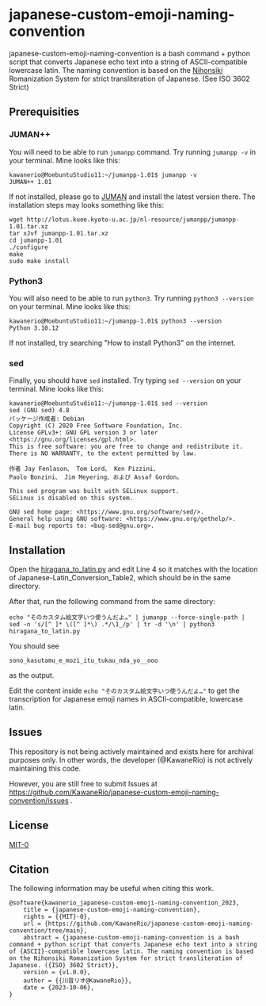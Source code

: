 # japanese-custom-emoji-naming-convention
japanese-custom-emoji-naming-convention is a bash command + python script that converts Japanese echo text into a string of ASCII-compatible lowercase latin. The naming convention is based on the [Nihonsiki](https://en.wikipedia.org/wiki/Nihon-shiki_romanization) Romanization System for strict transliteration of Japanese. (See ISO 3602 Strict)

## Prerequisities

### JUMAN++

You will need to be able to run `jumanpp` command. Try running `jumanpp -v` in your terminal. Mine looks like this:

```
kawanerio@MoebuntuStudio11:~/jumanpp-1.01$ jumanpp -v
JUMAN++ 1.01 
```

If not installed, please go to [JUMAN](https://nlp.ist.i.kyoto-u.ac.jp/?JUMAN%2B%2B) and install the latest version there. The installation steps may looks something like this: 

```
wget http://lotus.kuee.kyoto-u.ac.jp/nl-resource/jumanpp/jumanpp-1.01.tar.xz
tar xJvf jumanpp-1.01.tar.xz
cd jumanpp-1.01
./configure
make
sudo make install
```


### Python3

You will also need to be able to run `python3`. Try running `python3 --version` on your terminal. Mine looks like this:

```
kawanerio@MoebuntuStudio11:~/jumanpp-1.01$ python3 --version
Python 3.10.12
```

If not installed, try searching "How to install Python3" on the internet. 


### sed

Finally, you should have `sed` installed. Try typing `sed --version` on your terminal. Mine looks like this:

```
kawanerio@MoebuntuStudio11:~/jumanpp-1.01$ sed --version
sed (GNU sed) 4.8
パッケージ作成者: Debian
Copyright (C) 2020 Free Software Foundation, Inc.
License GPLv3+: GNU GPL version 3 or later <https://gnu.org/licenses/gpl.html>.
This is free software: you are free to change and redistribute it.
There is NO WARRANTY, to the extent permitted by law.

作者 Jay Fenlason、 Tom Lord、 Ken Pizzini、
Paolo Bonzini、 Jim Meyering、および Assaf Gordon。

This sed program was built with SELinux support.
SELinux is disabled on this system.

GNU sed home page: <https://www.gnu.org/software/sed/>.
General help using GNU software: <https://www.gnu.org/gethelp/>.
E-mail bug reports to: <bug-sed@gnu.org>.
```



## Installation

Open the [hiragana_to_latin.py](https://github.com/KawaneRio/japanese-custom-emoji-naming-convention/blob/main/hiragana_to_latin.py) and edit Line 4 so it matches with the location of Japanese-Latin_Conversion_Table2, which should be in the same directory.

After that, run the following command from the same directory:

```
echo "そのカスタム絵文字いつ使うんだよ…" | jumanpp --force-single-path | sed -n 's/[^ ]* \([^ ]*\) .*/\1_/p' | tr -d '\n' | python3 hiragana_to_latin.py
```

You should see 

```
sono_kasutamu_e_mozi_itu_tukau_nda_yo__ooo
```

as the output.


Edit the content inside `echo "そのカスタム絵文字いつ使うんだよ…"` to get the transcription for Japanese emoji names in ASCII-compatible, lowercase latin.


## Issues

This repository is not being actively maintained and exists here for archival purposes only. In other words, the developer (@KawaneRio) is not actively maintaining this code.

However, you are still free to submit Issues at https://github.com/KawaneRio/japanese-custom-emoji-naming-convention/issues . 


## License

[MIT-0](https://github.com/aws/mit-0)




## Citation

The following information may be useful when citing this work.

```
@software{kawanerio_japanese-custom-emoji-naming-convention_2023,
	title = {japanese-custom-emoji-naming-convention},
	rights = {{MIT}-0},
	url = {https://github.com/KawaneRio/japanese-custom-emoji-naming-convention/tree/main},
	abstract = {japanese-custom-emoji-naming-convention is a bash command + python script that converts Japanese echo text into a string of {ASCII}-compatible lowercase latin. The naming convention is based on the Nihonsiki Romanization System for strict transliteration of Japanese. ({ISO} 3602 Strict)},
	version = {v1.0.0},
	author = {{川音リオ@KawaneRio}},
	date = {2023-10-06},
}
```
